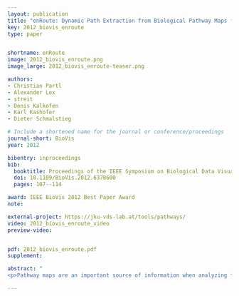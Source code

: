 ```yaml
---
layout: publication
title: "enRoute: Dynamic Path Extraction from Biological Pathway Maps for In-Depth Experimental Data Analysis"
key: 2012_biovis_enroute
type: paper


shortname: enRoute
image: 2012_biovis_enroute.png
image_large: 2012_biovis_enroute-teaser.png

authors:
- Christian Partl
- Alexander Lex
- streit
- Denis Kalkofen
- Karl Kashofer
- Dieter Schmalstieg

# Include a shortened name for the journal or conference/proceedings
journal-short: BioVis
year: 2012

bibentry: inproceedings
bib:
  booktitle: Proceedings of the IEEE Symposium on Biological Data Visualization (BioVis '12)
  doi: 10.1109/BioVis.2012.6378600
  pages: 107--114

award: IEEE BioVis 2012 Best Paper Award
note: 

external-project: https://jku-vds-lab.at/tools/pathways/
video: 2012_biovis_enroute_video
preview-video: 


pdf: 2012_biovis_enroute.pdf
supplement:

abstract: "
<p>Pathway maps are an important source of information when analyzing functional implications of experimental data on biological processes. Associating large quantities of data with nodes on a pathway map and allowing in depth-analysis at the same time, however, is a challenging task. While a wide variety of approaches for doing so exist, they either do not scale beyond a few experiments or fail to represent the pathway appropriately. To remedy this, we introduce enRoute, a new approach for interactively exploring experimental data along paths that are dynamically extracted from pathways. By showing an extracted path side-by-side with experimental data, enRoute can present large amounts of data for every pathway node. It can visualize hundreds of samples, dozens of experimental conditions, and even multiple datasets capturing different aspects of a node at the same time. Another important property of this approach is its conceptual compatibility with arbitrary forms of pathways. Most notably, enRoute works well with pathways that are manually created, as they are available in large, public pathway databases. We demonstrate enRoute with pathways from the well-established KEGG database and expression as well as copy number datasets from humans and mice with more than 1,000 experiments at the same time. We validate enRoute in case studies with domain experts, who used enRoute to explore data for glioblastoma multiforme in humans and a model of steatohepatitis in mice.</p>"

---
```

